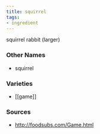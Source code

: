 ```yaml
---
title: squirrel
tags:
- ingredient
---
```

squirrel rabbit (larger)

### Other Names

* squirrel

### Varieties

* [[game]]

### Sources
* http://foodsubs.com/Game.html
